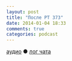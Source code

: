 ```yaml
---
layout: post
title: "После РT 373"
date: 2014-01-04 18:33
comments: true
categories: podcast 
---
```

[аудио](http://cdn.radio-t.com/rt373post.mp3) ● [лог чата](http://chat.radio-t.com/logs/radio-t-373.html) <audio src="http://cdn.radio-t.com/rt373post.mp3" preload="none">
